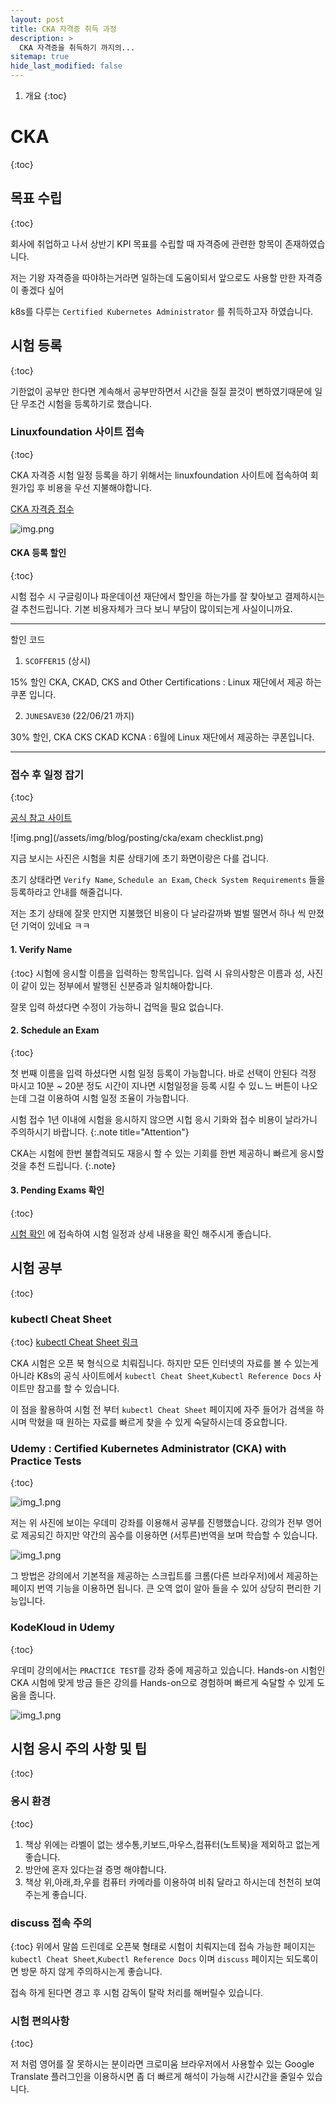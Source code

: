 ```yaml
---
layout: post
title: CKA 자격증 취득 과정
description: >
  CKA 자격증을 취득하기 까지의...
sitemap: true
hide_last_modified: false
---
```


1. 개요
{:toc}

# CKA

{:toc}

## 목표 수립

{:toc}

회사에 취업하고 나서 상반기 KPI 목표를 수립할 때 자격증에 관련한 항목이 존재하였습니다.

저는 기왕 자격증을 따야하는거라면 일하는데 도움이되서 앞으로도 사용할 만한 자격증이 좋겠다 싶어

k8s를 다루는 `Certified Kubernetes Administrator` 를 취득하고자 하였습니다.

## 시험 등록

{:toc}

기한없이 공부만 한다면 계속해서 공부만하면서 시간을 질질 끌것이 뻔하였기때문에 일단 무조건 시험을 등록하기로 했습니다.

### Linuxfoundation 사이트 접속

{:toc}

CKA 자격증 시험 일정 등록을 하기 위해서는 linuxfoundation 사이트에 접속하여 회원가입 후 비용을 우선 지불해야합니다.

[CKA 자격증 접수](https://trainingportal.linuxfoundation.org/learn/course/certified-kubernetes-administrator-cka/exam/exam)

![img.png](/assets/img/blog/posting/cka/img.png)

#### CKA 등록 할인

{:toc}


시험 접수 시 구글링이나 파운데이션 재단에서 할인을 하는가를 잘 찾아보고 결제하시는걸 추천드립니다.
기본 비용자체가 크다 보니 부담이 많이되는게 사실이니까요. 


---
할인 코드

1. `SCOFFER15` (상시)

15% 할인 CKA, CKAD, CKS and Other Certifications : Linux 재단에서 제공 하는 쿠폰 입니다.

2. `JUNESAVE30` (22/06/21 까지)

30% 할인, CKA CKS CKAD KCNA : 6월에 Linux 재단에서 제공하는 쿠폰입니다. 

---


### 접수 후 일정 잡기

{:toc}

[공식 참고 사이트](https://docs.linuxfoundation.org/tc-docs/certification/quick-guide/schedule-an-exam)

![img.png](/assets/img/blog/posting/cka/exam checklist.png)

지금 보시는 사진은 시험을 치룬 상태기에 초기 화면이랑은 다를 겁니다.

초기 상태라면 `Verify Name`, `Schedule an Exam`, `Check System Requirements` 들을 등록하라고 안내를 해줄겁니다.

저는 초기 상태에 잘못 만지면 지불했던 비용이 다 날라갈까봐 벌벌 떨면서 하나 씩 만졌던 기억이 있네요 ㅋㅋ

#### 1. Verify Name

{:toc}
 시험에 응시할 이름을 입력하는 항목입니다. 입력 시 유의사항은 이름과 성, 사진이 같이 있는 정부에서 발행된 신분증과 일치해아합니다.
 
잘못 입력 하셨다면 수정이 가능하니 겁먹을 필요 없습니다.

#### 2. Schedule an Exam

{:toc}

첫 번째 이름을 입력 하셨다면 시험 일정 등록이 가능합니다. 바로 선택이 안된다 걱정 마시고 10분 ~ 20분 정도 시간이 지나면 시험일정을 등록 시킬 수 있ㄴ느
버튼이 나오는데 그걸 이용하여 시험 일정 조율이 가능합니다.

시험 접수 1년 이내에 시험을 응시하지 않으면 시헙 응시 기화와 접수 비용이 날라가니 주의하시기 바랍니다.
{:.note title="Attention"}

CKA는 시험에 한번 불합격되도 재응시 할 수 있는 기회를 한번 제공하니 빠르게 응시할 것을 추천 드립니다.
{:.note}

#### 3. Pending Exams 확인

{:toc}

[시험 확인](https://www.examslocal.com/Candidate) 에 접속하여 시험 일정과 상세 내용을 확인 해주시게 좋습니다.

## 시험 공부

{:toc}

### kubectl Cheat Sheet

{:toc}
[kubectl Cheat Sheet 링크](https://kubernetes.io/docs/reference/kubectl/cheatsheet/)

CKA 시험은 오픈 북 형식으로 치뤄집니다. 하지만 모든 인터넷의 자료를 볼 수 있는게 아니라 K8s의 공식 사이트에서
`kubectl Cheat Sheet`,`Kubectl Reference Docs` 사이트만 참고를 할 수 있습니다.

이 점을 활용하여 시험 전 부터 `kubectl Cheat Sheet` 페이지에 자주 들어가 검색을 하시며 막혔을 때 원하는 자료를 빠르게 찾을 수 있게 숙달하시는데 
중요합니다.

### Udemy : Certified Kubernetes Administrator (CKA) with Practice Tests

{:toc}

![img_1.png](/assets/img/blog/posting/cka/img_1.png)

저는 위 사진에 보이는 우데미 강좌를 이용해서 공부를 진행했습니다. 강의가 전부 영어로 제공되긴 하지만 약간의 꼼수를
이용하면 (서투른)번역을 보며 학습할 수 있습니다.

![img_1.png](/assets/img/blog/posting/cka/takeacourse.png)

그 방법은 강의에서 기본적을 제공하는 스크립트를 크롬(다른 브라우저)에서 제공하는 페이지 번역 기능을 이용하면 됩니다.
큰 오역 없이 알아 들을 수 있어 상당히 편리한 기능입니다.

### KodeKloud in Udemy

{:toc}

우데미 강의에서는 `PRACTICE TEST`를 강좌 중에 제공하고 있습니다. Hands-on 시험인 CKA 시험에 맞게 방금 들은 강의를 Hands-on으로
경험하며 빠르게 숙달할 수 있게 도움을 줍니다.

![img_1.png](/assets/img/blog/posting/cka/kodekloud.png)


## 시험 응시 주의 사항 및 팁

{:toc}

### 응시 환경

{:toc}

1. 책상 위에는 라벨이 없는 생수통,키보드,마우스,컴퓨터(노트북)을 제외하고 없는게 좋습니다.
2. 방안에 혼자 있다는걸 증명 해야합니다.
3. 책상 위,아래,좌,우를 컴퓨터 카메라를 이용하여 비춰 달라고 하시는데 천천히 보여주는게 좋습니다.

### discuss 접속 주의

{:toc}
위에서 말씀 드린데로 오픈북 형태로 시험이 치뤄지는데 접속 가능한 페이지는 `kubectl Cheat Sheet`,`Kubectl Reference Docs` 이며 `discuss` 페이지는
되도록이면 방문 하지 않게 주의하시는게 좋습니다.

접속 하게 된다면 경고 후 시험 감독이 탈락 처리를 해버릴수 있습니다. 

### 시험 편의사항

{:toc}

저 처럼 영어를 잘 못하시는 분이라면 크로미움 브라우저에서 사용할수 있는 Google Translate 플러그인을 이용하시면 좀 더
빠르게 해석이 가능해 시간시간을 줄일수 있습니다.